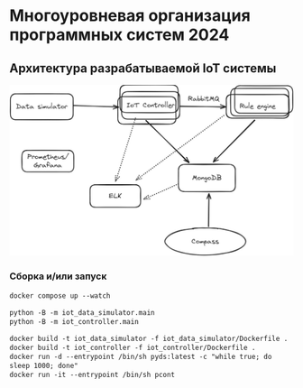 # Многоуровневая организация программных систем 2024
## Архитектура разрабатываемой IoT системы
![Архитектура системы](architecture.png)


### Сборка и/или запуск
```
docker compose up --watch
```
```
python -B -m iot_data_simulator.main
python -B -m iot_controller.main
```
```
docker build -t iot_data_simulator -f iot_data_simulator/Dockerfile .
docker build -t iot_controller -f iot_controller/Dockerfile .
docker run -d --entrypoint /bin/sh pyds:latest -c "while true; do sleep 1000; done"
docker run -it --entrypoint /bin/sh pcont
```
